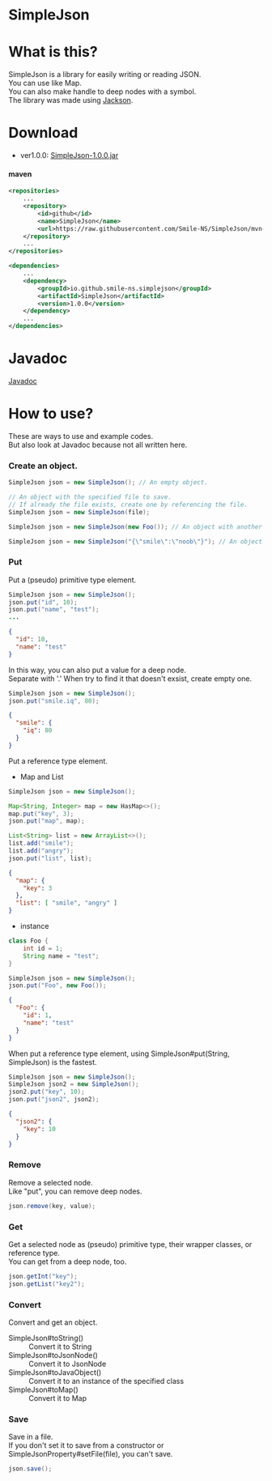 # SimpleJson
# What is this?
SimpleJson is a library for easily writing or reading JSON.  
You can use like Map.  
You can also make handle to deep nodes with a symbol.  
The library was made using [Jackson](https://github.com/FasterXML/jackson).
# Download
* ver1.0.0:  [SimpleJson-1.0.0.jar](https://github.com/Smile-NS/SimpleJson/raw/master/target/SimpleJson-1.0.0.jar)
#### maven
```xml
<repositories>
    ...
    <repository>
        <id>github</id>
        <name>SimpleJson</name>
        <url>https://raw.githubusercontent.com/Smile-NS/SimpleJson/mvn-repo/</url>
    </repository>
    ...
</repositories>

<dependencies>
    ...
    <dependency>
        <groupId>io.github.smile-ns.simplejson</groupId>
        <artifactId>SimpleJson</artifactId>
        <version>1.0.0</version>
    </dependency>
    ...
</dependencies>
```
# Javadoc
[Javadoc](https://smile-ns.github.io/SimpleJson/1.0.0/javadoc)
# How to use?
These are ways to use and example codes.  
But also look at Javadoc because not all written here. 
### Create an object. 
```java
SimpleJson json = new SimpleJson(); // An empty object.
```
```java
// An object with the specified file to save.  
// If already the file exists, create one by referencing the file.
SimpleJson json = new SimpleJson(file);
```
```java
SimpleJson json = new SimpleJson(new Foo()); // An object with another instance.
```
```java
SimpleJson json = new SimpleJson("{\"smile\":\"noob\"}"); // An object with a string.
```
### Put
Put a (pseudo) primitive type element.
```java
SimpleJson json = new SimpleJson();
json.put("id", 10);
json.put("name", "test");
...
```
```json
{
  "id": 10,
  "name": "test"
}
```
In this way, you can also put a value for a deep node.  
Separate with '.'
When try to find it that doesn't exsist, create empty one.
```java
SimpleJson json = new SimpleJson();
json.put("smile.iq", 80);
```
```json
{
  "smile": {
    "iq": 80
  }
}
```
Put a reference type element.
* Map and List
```java
SimpleJson json = new SimpleJson();

Map<String, Integer> map = new HasMap<>();
map.put("key", 3);
json.put("map", map);

List<String> list = new ArrayList<>();
list.add("smile");
list.add("angry");
json.put("list", list);
```
```json
{
  "map": {
    "key": 3
  },
  "list": [ "smile", "angry" ]
}
```
* instance
```java
class Foo {
    int id = 1;
    String name = "test";
}

SimpleJson json = new SimpleJson();
json.put("Foo", new Foo());
```
```json
{
  "Foo": {
    "id": 1,
    "name": "test"
  }
}
```
When put a reference type element, using SimpleJson#put(String, SimpleJson) is the fastest.
```java
SimpleJson json = new SimpleJson();
SimpleJson json2 = new SimpleJson();
json2.put("key", 10);
json.put("json2", json2);
```
```json
{
  "json2": {
    "key": 10
  }
}
```
### Remove
Remove a selected node.  
Like "put", you can remove deep nodes.
```java
json.remove(key, value);
```
### Get
Get a selected node as (pseudo) primitive type, their wrapper classes, or reference type.  
You can get from a deep node, too.
```java
json.getInt("key");
json.getList("key2");
```
### Convert
Convert and get an object.
<dl>
  <dt>SimpleJson#toString()</dt>
  <dd>Convert it to String</dd>
  <dt>SimpleJson#toJsonNode()</dt>
  <dd>Convert it to JsonNode</dd>
  <dt>SimpleJson#toJavaObject()</dt>
  <dd>Convert it to an instance of the specified class</dd>
  <dt>SimpleJson#toMap()</dt>
  <dd>Convert it to Map</dd>
</dl>

### Save
Save in a file.  
If you don't set it to save from a constructor or SimpleJsonProperty#setFile(file), you can't save.
```java
json.save();
```
